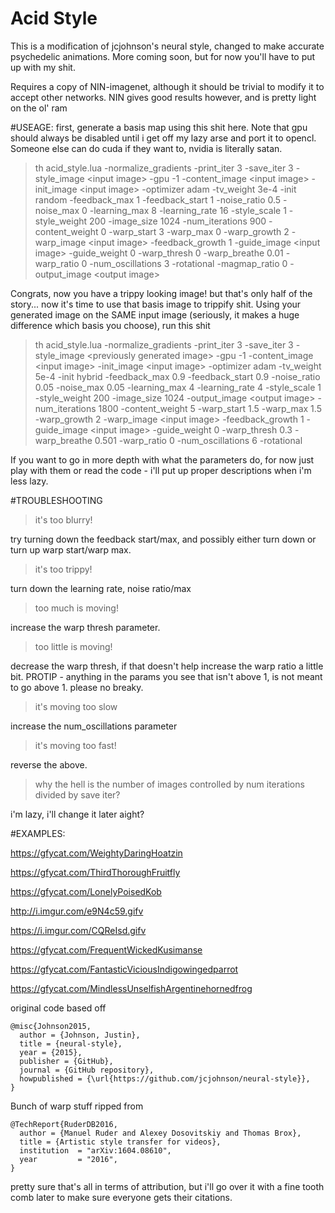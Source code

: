# Acid Style

This is a modification of jcjohnson's neural style, changed to make accurate psychedelic animations. More coming soon, but for now you'll have to put up with my shit.

Requires a copy of NIN-imagenet, although it should be trivial to modify it to accept other networks. NIN gives good results however, and is pretty light on the ol' ram

#USEAGE:
first, generate a basis map using this shit here. Note that gpu should always be disabled until i get off my lazy arse and port it to opencl. Someone else can do cuda if they want to, nvidia is literally satan.

>th acid_style.lua -normalize_gradients -print_iter 3 -save_iter 3 -style_image \<input image>  -gpu -1 -content_image \<input image> -init_image \<input image> -optimizer adam -tv_weight 3e-4 -init random -feedback_max 1 -feedback_start 1 -noise_ratio 0.5 -noise_max 0 -learning_max 8 -learning_rate 16 -style_scale 1 -style_weight 200 -image_size 1024 -num_iterations 900 -content_weight 0 -warp_start 3 -warp_max 0 -warp_growth 2 -warp_image \<input image> -feedback_growth 1 -guide_image \<input image> -guide_weight 0 -warp_thresh 0 -warp_breathe 0.01 -warp_ratio 0 -num_oscillations 3 -rotational -magmap_ratio 0 -output_image \<output image> 

Congrats, now you have a trippy looking image! but that's only half of the story... now it's time to use that basis image to trippify shit. Using your generated image on the SAME input image (seriously, it makes a huge difference which basis you choose), run this shit

>th acid_style.lua -normalize_gradients -print_iter 3 -save_iter 3 -style_image \<previously generated image>  -gpu -1 -content_image \<input image> -init_image \<input image> -optimizer adam -tv_weight 5e-4 -init hybrid -feedback_max 0.9 -feedback_start 0.9 -noise_ratio 0.05 -noise_max 0.05 -learning_max 4 -learning_rate 4 -style_scale 1 -style_weight 200 -image_size 1024 -output_image \<output image> -num_iterations 1800 -content_weight 5 -warp_start 1.5 -warp_max 1.5 -warp_growth 2 -warp_image \<input image> -feedback_growth 1 -guide_image \<input image> -guide_weight 0 -warp_thresh 0.3 -warp_breathe 0.501 -warp_ratio 0 -num_oscillations 6 -rotational

If you want to go in more depth with what the parameters do, for now just play with them or read the code - i'll put up proper descriptions when i'm less lazy.

#TROUBLESHOOTING
> it's too blurry!

try turning down the feedback start/max, and possibly either turn down or turn up warp start/warp max.
  
> it's too trippy!

turn down the learning rate, noise ratio/max

> too much is moving!

increase the warp thresh parameter.

> too little is moving!

decrease the warp thresh, if that doesn't help increase the warp ratio a little bit. PROTIP - anything in the params you see that isn't above 1, is not meant to go above 1. please no breaky.

> it's moving too slow

increase the num_oscillations parameter

> it's moving too fast!

reverse the above.

> why the hell is the number of images controlled by num iterations divided by save iter?

i'm lazy, i'll change it later aight?

  
#EXAMPLES:

https://gfycat.com/WeightyDaringHoatzin

https://gfycat.com/ThirdThoroughFruitfly

https://gfycat.com/LonelyPoisedKob

http://i.imgur.com/e9N4c59.gifv

https://i.imgur.com/CQReIsd.gifv

https://gfycat.com/FrequentWickedKusimanse

https://gfycat.com/FantasticViciousIndigowingedparrot

https://gfycat.com/MindlessUnselfishArgentinehornedfrog



original code based off
```
@misc{Johnson2015,
  author = {Johnson, Justin},
  title = {neural-style},
  year = {2015},
  publisher = {GitHub},
  journal = {GitHub repository},
  howpublished = {\url{https://github.com/jcjohnson/neural-style}},
}
```

Bunch of warp stuff ripped from
```
@TechReport{RuderDB2016,
  author = {Manuel Ruder and Alexey Dosovitskiy and Thomas Brox},
  title = {Artistic style transfer for videos},
  institution  = "arXiv:1604.08610",
  year         = "2016",
}
```

pretty sure that's all in terms of attribution, but i'll go over it with a fine tooth comb later to make sure everyone gets their citations.

